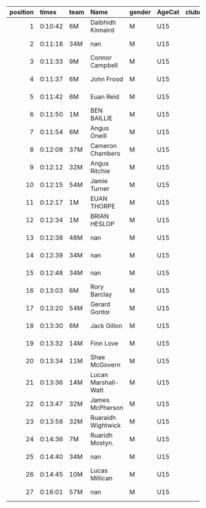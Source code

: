 |   position | times   | team   | Name                | gender   | AgeCat   |   clubnumber | Club name            | Website                               |   finishPosition |
|-----------:|:--------|:-------|:--------------------|:---------|:---------|-------------:|:---------------------|:--------------------------------------|-----------------:|
|          1 | 0:10:42 | 6M     | Daibhidh Kinnaird   | M        | U15      |            6 | Cambuslang Harriers  | https://cambuslangharriers.org/       |                1 |
|          2 | 0:11:18 | 34M    | nan                 | M        | U15      |           34 | Kilbarchan AAC       | https://kilbarchanaac.org.uk/         |                2 |
|          3 | 0:11:33 | 9M     | Connor Campbell     | M        | U15      |            9 | Garscube Harriers    | https://www.garscubeharriers.org.uk/  |                3 |
|          4 | 0:11:37 | 6M     | John Frood          | M        | U15      |            6 | Cambuslang Harriers  | https://cambuslangharriers.org/       |                4 |
|          5 | 0:11:42 | 6M     | Euan Reid           | M        | U15      |            6 | Cambuslang Harriers  | https://cambuslangharriers.org/       |                5 |
|          6 | 0:11:50 | 1M     | BEN BAILLIE         | M        | U15      |            1 | East Kilbride AC     | http://www.ekac.org.uk/               |                6 |
|          7 | 0:11:54 | 6M     | Angus Oneill        | M        | U15      |            6 | Cambuslang Harriers  | https://cambuslangharriers.org/       |                7 |
|          8 | 0:12:08 | 37M    | Cameron Chambers    | M        | U15      |           37 | Law & District AAC   | http://www.lawaac.co.uk/              |                8 |
|          9 | 0:12:12 | 32M    | Angus Ritchie       | M        | U15      |           32 | Helensburgh AAC      | https://www.helensburghaac.com/       |                9 |
|         10 | 0:12:15 | 54M    | Jamie Turner        | M        | U15      |           54 | VP-Glasgow           | https://www.vp-glasgow.com            |               10 |
|         11 | 0:12:17 | 1M     | EUAN THORPE         | M        | U15      |            1 | East Kilbride AC     | http://www.ekac.org.uk/               |               11 |
|         12 | 0:12:34 | 1M     | BRIAN HESLOP        | M        | U15      |            1 | East Kilbride AC     | http://www.ekac.org.uk/               |               12 |
|         13 | 0:12:38 | 48M    | nan                 | M        | U15      |           48 | Springburn Harriers  | https://www.springburnharriers.co.uk/ |               13 |
|         14 | 0:12:39 | 34M    | nan                 | M        | U15      |           34 | Kilbarchan AAC       | https://kilbarchanaac.org.uk/         |               14 |
|         15 | 0:12:48 | 34M    | nan                 | M        | U15      |           34 | Kilbarchan AAC       | https://kilbarchanaac.org.uk/         |               16 |
|         16 | 0:13:03 | 6M     | Rory Barclay        | M        | U15      |            6 | Cambuslang Harriers  | https://cambuslangharriers.org/       |               18 |
|         17 | 0:13:20 | 54M    | Gerard Gontor       | M        | U15      |           54 | VP-Glasgow           | https://www.vp-glasgow.com            |               21 |
|         18 | 0:13:30 | 6M     | Jack Gillon         | M        | U15      |            6 | Cambuslang Harriers  | https://cambuslangharriers.org/       |               24 |
|         19 | 0:13:32 | 14M    | Finn Love           | M        | U15      |           14 | Ayr Seaforth AC      | https://www.ayrseaforth.co.uk/        |               25 |
|         20 | 0:13:34 | 11M    | Shae McGovern       | M        | U15      |           11 | Airdrie Harriers     | http://airdrieharriers.org/           |               26 |
|         21 | 0:13:36 | 14M    | Lucan Marshall-Watt | M        | U15      |           14 | Ayr Seaforth AC      | https://www.ayrseaforth.co.uk/        |               27 |
|         22 | 0:13:47 | 32M    | James McPherson     | M        | U15      |           32 | Helensburgh AAC      | https://www.helensburghaac.com/       |               29 |
|         23 | 0:13:58 | 32M    | Ruaraidh Wightwick  | M        | U15      |           32 | Helensburgh AAC      | https://www.helensburghaac.com/       |               31 |
|         24 | 0:14:36 | 7M     | Ruaridh Mostyn.     | M        | U15      |            7 | Giffnock North AC    | https://www.giffnocknorth.co.uk/      |               36 |
|         25 | 0:14:40 | 34M    | nan                 | M        | U15      |           34 | Kilbarchan AAC       | https://kilbarchanaac.org.uk/         |               37 |
|         26 | 0:14:45 | 10M    | Lucas Millican      | M        | U15      |           10 | Shettleston Harriers | http://shettlestonharriers.org.uk/    |               39 |
|         27 | 0:16:01 | 57M    | nan                 | M        | U15      |           57 | Whitemoss AAC        | https://whitemossaac.co.uk/           |               49 |